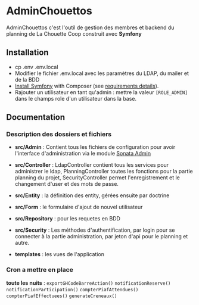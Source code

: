 # AdminChouettos

AdminChouettos c'est l'outil de gestion des membres et backend du planning de La Chouette Coop construit avec **Symfony** 


Installation
------------

* cp .env .env.local
* Modifier le fichier .env.local avec les paramètres du LDAP, du mailer et de la BDD
* [Install Symfony][2] with Composer (see [requirements details][1]).
* Rajouter un utilisateur en tant qu'admin : mettre la valeur `[ROLE_ADMIN]` dans le champs role d'un utilisateur dans la base.

Documentation
-------------

### Description des dossiers et fichiers
* **src/Admin** : Contient tous les fichiers de configuration pour avoir l'interface d'administration via le module [Sonata Admin][3]
* **src/Controller** : LdapController contient tous les services pour administrer le ldap, PlanningController toutes les fonctions pour la partie planning du projet, SecurityController permet l'enregistrement et le changement d'user et des mots de passe.
* **src/Entity** : la définition des entity, gérées ensuite par doctrine
* **src/Form** : le formulaire d'ajout de nouvel utilisateur
* **src/Repository** : pour les requetes en BDD
* **src/Security** : Les méthodes d'authentification, par login pour se connecter à la partie administration, par jeton d'api pour le planning et autre.

* **templates** : les vues de l'application

### Cron a mettre en place

**toute les nuits** : `exportGHCodeBarreAction()` `notificationReserve()` `notificationParticipation()` `compterPiafAttendues()` `compterPiafEffectuees()` `generateCreneaux()`



[1]: https://symfony.com/doc/current/reference/requirements.html
[2]: https://symfony.com/doc/current/setup.html#setting-up-an-existing-symfony-project
[3]: https://docs.sonata-project.org/projects/SonataAdminBundle/en/4.x/index.html